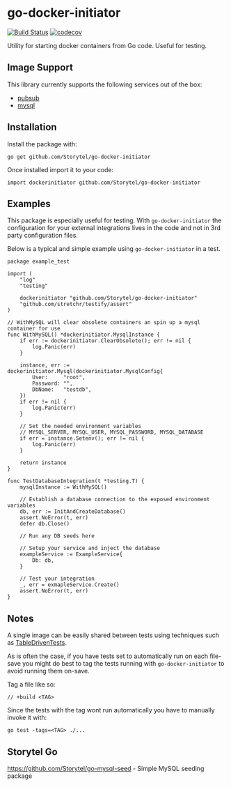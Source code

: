 # go-docker-initiator

[![Build Status](https://travis-ci.com/Storytel/go-docker-initiator.svg?branch=master)](https://travis-ci.com/Storytel/go-docker-initiator)
[![codecov](https://codecov.io/gh/Storytel/go-docker-initiator/branch/master/graph/badge.svg)](https://codecov.io/gh/Storytel/go-docker-initiator)

Utility for starting docker containers from Go code.
Useful for testing.

## Image Support

This library currently supports the following services out of the box:

- [pubsub](pubsub.go)
- [mysql](mysql.go)

## Installation

Install the package with:

```
go get github.com/Storytel/go-docker-initiator
```

Once installed import it to your code:

```
import dockerinitiator github.com/Storytel/go-docker-initiator
```

## Examples

This package is especially useful for testing. With `go-docker-initiator` the configuration for your external integrations lives in the code and not in 3rd party configuration files.

Below is a typical and simple example using `go-docker-initiator` in a test.

```
package example_test

import (
	"log"
	"testing"

	dockerinitiator "github.com/Storytel/go-docker-initiator"
	"github.com/stretchr/testify/assert"
)

// WithMySQL will clear obsolete containers an spin up a mysql container for use
func WithMySQL() *dockerinitiator.MysqlInstance {
	if err := dockerinitiator.ClearObsolete(); err != nil {
		log.Panic(err)
	}

	instance, err := dockerinitiator.Mysql(dockerinitiator.MysqlConfig{
		User:     "root",
		Password: "",
		DbName:   "testdb",
	})
	if err != nil {
		log.Panic(err)
	}

	// Set the needed environment variables
	// MYSQL_SERVER, MYSQL_USER, MYSQL_PASSWORD, MYSQL_DATABASE
	if err = instance.Setenv(); err != nil {
		log.Panic(err)
	}

	return instance
}

func TestDatabaseIntegration(t *testing.T) {
	mysqlInstance := WithMySQL()

	// Establish a database connection to the exposed environment variables
	db, err := InitAndCreateDatabase()
	assert.NoError(t, err)
	defer db.Close()

	// Run any DB seeds here

	// Setup your service and inject the database
	exampleService := ExampleService{
		Db: db,
	}

	// Test your integration
	_, err = exmapleService.Create()
	assert.NoError(t, err)
}
```

## Notes

A single image can be easily shared between tests using techniques such as [TableDrivenTests](https://github.com/golang/go/wiki/TableDrivenTests).

As is often the case, if you have tests set to automatically run on each file-save you might do best to tag the tests running with `go-docker-initiator` to avoid running them on-save.

Tag a file like so:

```
// +build <TAG>
```

Since the tests with the tag wont run automatically you have to manually invoke it with:

```
go test -tags=<TAG> ./...
```

## Storytel Go

https://github.com/Storytel/go-mysql-seed - Simple MySQL seeding package
